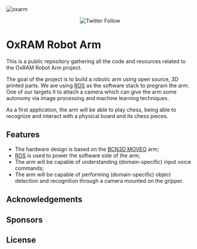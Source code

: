![oxarm](https://user-images.githubusercontent.com/6771224/116750510-7e406680-a9fa-11eb-9fa7-3f0af11f29ea.png)

<p align="center">
    <img alt="Twitter Follow" src="https://img.shields.io/twitter/follow/ox3dp?style=social">
</p>

# OxRAM Robot Arm

This is a public repository gathering all the code and resources related to the OxRAM Robot Arm project.

The goal of the project is to build a robotic arm using open source, 3D printed parts. We are using [ROS](https://www.ros.org/) as the software stack to program the arm. One of our targets it to attach a camera which can give the arm some autonomy via image processing and machine learning techniques.

As a first application, the arm will be able to play chess, being able to recognize and interact with a physical board and its chess pieces.

## Features

- The hardware design is based on the [BCN3D MOVEO](https://www.bcn3d.com/bcn3d-moveo-the-future-of-learning/) arm;
- [ROS](https://www.ros.org/) is used to power the software side of the arm;
- The arm will be capable of understanding (domain-specific) input voice commands;
- The arm will be capable of performing (domain-specific) object detection and recognition through a camera mounted on the gripper.

## Acknowledgements

## Sponsors

## License
